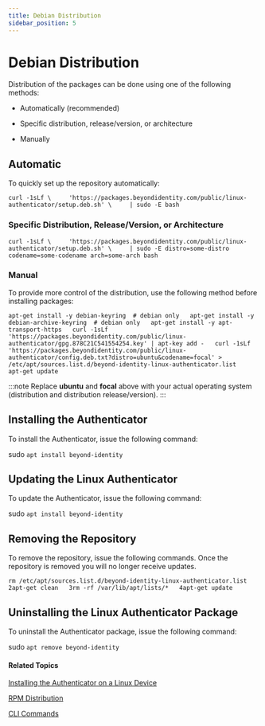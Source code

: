 ```yaml
---
title: Debian Distribution
sidebar_position: 5
--- 
```


Debian Distribution
===================

Distribution of the packages can be done using one of the following methods:

*   Automatically (recommended)
    
*   Specific distribution, release/version, or architecture
    
*   Manually
    

Automatic
---------

To quickly set up the repository automatically:

							
`curl -1sLf \     'https://packages.beyondidentity.com/public/linux-authenticator/setup.deb.sh' \     | sudo -E bash`

### Specific Distribution, Release/Version, or Architecture

`curl -1sLf \     'https://packages.beyondidentity.com/public/linux-authenticator/setup.deb.sh' \     | sudo -E distro=some-distro codename=some-codename arch=some-arch bash`

### Manual

To provide more control of the distribution, use the following method before installing packages:

  
`apt-get install -y debian-keyring  # debian only   apt-get install -y debian-archive-keyring  # debian only   apt-get install -y apt-transport-https   curl -1sLf 'https://packages.beyondidentity.com/public/linux-authenticator/gpg.878C21C541554254.key' | apt-key add -   curl -1sLf 'https://packages.beyondidentity.com/public/linux-authenticator/config.deb.txt?distro=ubuntu&codename=focal' > /etc/apt/sources.list.d/beyond-identity-linux-authenticator.list   apt-get update`

:::note
Replace **ubuntu** and **focal** above with your actual operating system (distribution and distribution release/version).
:::

Installing the Authenticator
----------------------------

To install the Authenticator, issue the following command:

sudo `apt install beyond-identity`

Updating the Linux Authenticator
--------------------------------

To update the Authenticator, issue the following command:

sudo `apt install beyond-identity`

Removing the Repository
-----------------------

To remove the repository, issue the following commands. Once the repository is removed you will no longer receive updates.

`rm /etc/apt/sources.list.d/beyond-identity-linux-authenticator.list   2apt-get clean   3rm -rf /var/lib/apt/lists/*   4apt-get update`

Uninstalling the Linux Authenticator Package
--------------------------------------------

To uninstall the Authenticator package, issue the following command:

sudo `apt remove beyond-identity`

#### Related Topics

[Installing the Authenticator on a Linux Device](installing-the-authenticator-on-a-linux-device)

[RPM Distribution](rpm-distribution)

[CLI Commands](cli-commands)